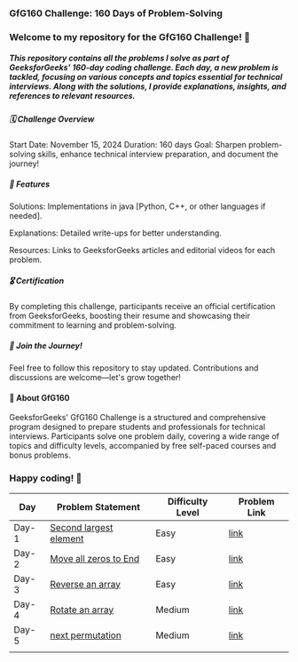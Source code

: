 <h3>GfG160 Challenge: 160 Days of Problem-Solving</h3>

<h3>Welcome to my repository for the GfG160 Challenge! 🎯</h3>

<h5>This repository contains all the problems I solve as part of GeeksforGeeks' 160-day coding challenge. Each day, a new problem is tackled, focusing on various concepts and topics essential for technical interviews. Along with the solutions, I provide explanations, insights, and references to relevant resources.</h5>

<h5>🗓️ Challenge Overview</h5>
<p>
Start Date: November 15, 2024
Duration: 160 days
Goal: Sharpen problem-solving skills, enhance technical interview preparation, and document the journey!
</p>

<h5>🚀 Features</h5>
<P>Solutions: Implementations in java [Python, C++, or other languages if needed].</P>
<P>Explanations: Detailed write-ups for better understanding.</P>
<P>Resources: Links to GeeksforGeeks articles and editorial videos for each problem.</P>

<h5>🎖️ Certification</h5>
<p>By completing this challenge, participants receive an official certification from GeeksforGeeks, boosting their resume and showcasing their commitment to learning and problem-solving.
</p>

<h5>🌟 Join the Journey!</h5>
<P>Feel free to follow this repository to stay updated. Contributions and discussions are welcome—let's grow together!</P>

<h4>📌 About GfG160</h4>
<p>GeeksforGeeks' GfG160 Challenge is a structured and comprehensive program designed to prepare students and professionals for technical interviews. Participants solve one problem daily, covering a wide range of topics and difficulty levels, accompanied by free self-paced courses and bonus problems.</p>

<h3>Happy coding! 🚀</h3>

| **Day** | **Problem Statement**  | **Difficulty Level** | **Problem Link** |
| ------- | ------------------------ |--------|---------|
| Day-1 | [Second largest element](https://github.com/TechieBhavin/GFG160-160-days-of-problem-solving-journey/tree/main/Day-1) | Easy | [link](https://www.geeksforgeeks.org/problems/second-largest3735/1)
| Day-2 | [Move all zeros to End](https://github.com/TechieBhavin/GFG160-160-days-of-problem-solving-journey/tree/main/Day-2) | Easy  | [link](https://www.geeksforgeeks.org/problems/move-all-zeroes-to-end-of-array0751/1)
| Day-3 | [Reverse an array](https://github.com/TechieBhavin/GFG160-160-days-of-problem-solving-journey/tree/main/Day-3) | Easy  | [link](https://www.geeksforgeeks.org/problems/reverse-an-array/1)
| Day-4 | [Rotate an array](https://github.com/TechieBhavin/GFG160-160-days-of-problem-solving-journey/tree/main/Day-4) | Medium  | [link](https://www.geeksforgeeks.org/problems/rotate-array-by-n-elements-1587115621/1)
| Day-5 | [next permutation](https://github.com/TechieBhavin/GFG160-160-days-of-problem-solving-journey/tree/main/Day-5) | Medium  | [link](https://www.geeksforgeeks.org/problems/next-permutation5226/1)
|     |
